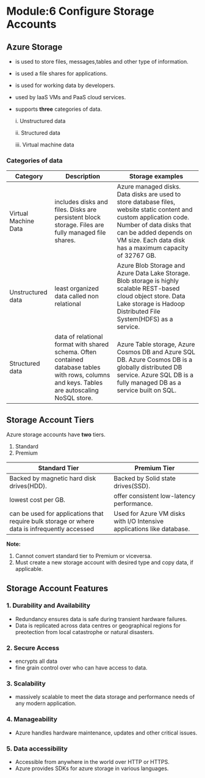 
# Module:6 Configure Storage Accounts

## Azure Storage 
- is used to store files, messages,tables and other type of information.
- is used a file shares for applications.
- is used for working data by developers.
- used by IaaS VMs and PaaS cloud services.
- supports __three__ categories of data.
    

    i. Unstructured data

    ii. Structured data
    
    iii. Virtual machine data

### Categories of data

|Category| Description | Storage examples|
|--------|-------------|-----------------|
| Virtual Machine Data | includes disks and files. Disks are persistent block storage. Files are fully managed file shares.| Azure managed disks. Data disks are used to store database files, website static content and custom application code. Number of data disks that can be added depends on VM size. Each data disk has a maximum capacity of 32767 GB.|
|Unstructured data | least organized data called non relational| Azure Blob Storage and Azure Data Lake Storage. Blob storage is highly scalable REST-based cloud object store. Data Lake storage is Hadoop Distributed File System(HDFS) as a service.|
|Structured data | data of relational format with shared schema. Often contained database tables with rows, columns and keys. Tables are autoscaling NoSQL store.| Azure Table storage, Azure Cosmos DB and Azure SQL DB. Azure Cosmos DB is a globally distributed DB service. Azure SQL DB is a fully managed DB as a service built on SQL. |


## Storage Account Tiers

Azure storage accounts have __two__ tiers.
1. Standard
2. Premium

| __Standard Tier__ | __Premium Tier__ |
|-------------------|------------------|
|Backed by magnetic hard disk drives(HDD).| Backed by Solid state drives(SSD).|
|lowest cost per GB.| offer consistent low-latency performance.|
|can be used for applications that require bulk storage or where data is infrequently accessed| Used for Azure VM disks with I/O Intensive applications like database.|

__Note:__ 

1. Cannot convert standard tier to Premium or viceversa.
2. Must create a new storage account with desired type and copy data, if applicable.
## Storage Account Features

### 1. Durability and Availability

- Redundancy ensures data is safe during transient hardware failures.
- Data is replicated across data centres or geographical regions for preotection from local catastrophe or natural disasters.

### 2. Secure Access

- encrypts all data
- fine grain control over who can have access to data.

### 3. Scalability

- massively scalable to meet the data storage and performance needs of any modern application.

### 4. Manageability

- Azure handles hardware maintenance, updates and other critical issues.

### 5. Data accessibility

- Accessible from anywhere in the world over HTTP or HTTPS.
- Azure provides SDKs for azure storage in various languages.